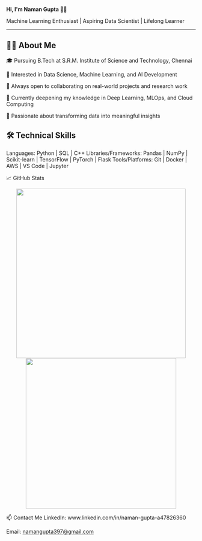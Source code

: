**Hi, I'm Naman Gupta 👨‍💻**

Machine Learning Enthusiast | Aspiring Data Scientist | Lifelong Learner
**********************

👨‍💼 About Me
--------------------------------------------------------------------------
🎓 Pursuing B.Tech at S.R.M. Institute of Science and Technology, Chennai

🎯 Interested in Data Science, Machine Learning, and AI Development

💬 Always open to collaborating on real-world projects and research work

🌱 Currently deepening my knowledge in Deep Learning, MLOps, and Cloud Computing

📝 Passionate about transforming data into meaningful insights

🛠️ Technical Skills
-----------------------------
Languages: Python | SQL | C++
Libraries/Frameworks: Pandas | NumPy | Scikit-learn | TensorFlow | PyTorch | Flask
Tools/Platforms: Git | Docker | AWS | VS Code | Jupyter

📈 GitHub Stats
<p align="center"> <img src="https://github-readme-stats.vercel.app/api?username=yourusername&show_icons=true&theme=default" width="450"/> <img src="https://github-readme-streak-stats.herokuapp.com/?user=yourusername&theme=default" width="400"/> </p>
📫 Contact Me
LinkedIn: www.linkedin.com/in/naman-gupta-a47826360

Email: namangupta397@gmail.com

